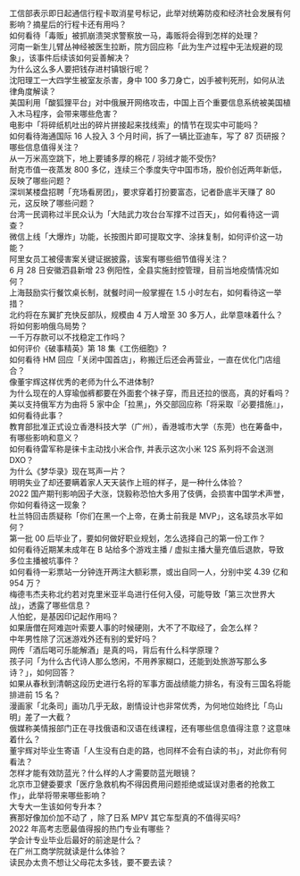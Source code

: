 工信部表示即日起通信行程卡取消星号标记，此举对统筹防疫和经济社会发展有何影响？摘星后的行程卡还有用吗？  
如何看待「毒贩」被抓崩溃哭求警察放一马，毒贩将会得到怎样的处理？  
河南一新生儿臂丛神经被医生拉断，院方回应称「此为生产过程中无法规避的现象」，该事件后续该如何妥善解决？  
为什么这么多人要把钱存进村镇银行呢？  
沈阳理工一大四学生被室友杀害，身中 100 多刀身亡，凶手被判死刑，如何从法律角度解读？  
美国利用「酸狐狸平台」对中俄展开网络攻击，中国上百个重要信息系统被美国植入木马程序，会带来哪些危害？  
电影中「将碎纸机吐出的碎片拼接起来找线索」的情节在现实中可能吗？  
如何看待海通国际 16 人投入 3 个月时间，拆了一辆比亚迪车，写了 87 页研报？哪些信息值得关注？  
从一万米高空跳下，地上要铺多厚的棉花 / 羽绒才能不受伤?  
耐克市值一夜蒸发 800 多亿，连续三个季度失守中国市场，股价创近两年新低，反映了哪些问题？  
深圳某楼盘招聘「充场看房团」，要求穿着打扮要富态，记者卧底半天赚了 80 元，这反映了哪些问题？  
台湾一民调称过半民众认为「大陆武力攻台台军撑不过百天」，如何看待这一调查？  
微信上线「大爆炸」功能，长按图片即可提取文字、涂抹复制，如何评价这一功能？  
阿里女员工被侵害案关键证据披露，该案有哪些细节值得关注？  
6 月 28 日安徽泗县新增 23 例阳性，全县实施封控管理，目前当地疫情情况如何？  
上海鼓励实行餐饮桌长制，就餐时间一般掌握在 1.5 小时左右，如何看待这一举措？  
北约将在东翼扩充快反部队，规模由 4 万人增至 30 多万人，此举意味着什么？将如何影响俄乌局势？  
一千万存款可以不找稳定工作吗？  
如何评价《破事精英》第 18 集《工伤细胞》?  
如何看待 HM 回应「关闭中国首店」，称搬迁后还会再营业，一直在优化门店组合？  
像董宇辉这样优秀的老师为什么不进体制?  
为什么现在的人穿瑜伽裤都要在外面套个袜子穿，而且还拉的很高，真的好看吗？  
美以支持俄军方为由将 5 家中企「拉黑」，外交部回应称「将采取『必要措施』」，如何看待此事？  
教育部批准正式设立香港科技大学（广州），香港城市大学（东莞）也在筹备中，有哪些影响和意义？  
如何看待雷军称是徕卡主动找小米合作, 并表示这次小米 12S 系列将不会送测 DXO？  
为什么《梦华录》现在骂声一片？  
明明失业了却还要瞒着家人天天装作上班的样子，是一种什么体验？  
2022 国产期刊影响因子大涨，饶毅称恐怕大多用了伎俩，会损害中国学术声誉，你如何看待这一现象？  
杜兰特回击质疑称「你们在黑一个上帝，在勇士前我是 MVP」，这名球员水平如何？  
第一批 00 后毕业了，要如何做好职业规划，怎么选择自己的第一份工作？  
如何看待近期某未成年在 B 站给多个游戏主播 / 虚拟主播大量充值后退款，导致多位主播被坑事件？  
如何看待一彩票站一分钟连开两注大额彩票，或出自同一人，分别中奖 4.39 亿和 954 万？  
梅德韦杰夫称北约若对克里米亚半岛进行任何入侵，可能导致「第三次世界大战」，透露了哪些信息？  
人怕蛇，是基因印记起作用吗？  
如果唐僧在阿难迦叶索要人事的时候硬刚，大不了不取经了，会怎么样？  
中年男性除了沉迷游戏外还有别的爱好吗？  
网传「酒后喝可乐能解酒」是真的吗，背后有什么科学原理？  
孩子问「为什么古代诗人那么悠闲，不用养家糊口，还能到处旅游写那么多诗？」，如何回答？  
如果从春秋到清朝这段历史进行名将的军事方面战绩能力排名，有没有三国名将能排进前 15 名？  
漫画家「北条司」画功几乎无敌，剧情设计也非常优秀，为何地位始终比「鸟山明」差了一大截？  
俄媒称美情报部门正在寻找俄语和汉语在线课程，还有哪些信息值得注意？这意味着什么？  
董宇辉对毕业生寄语「人生没有白走的路，也同样不会有白读的书」，对此你有何看法？  
怎样才能有效防蓝光？什么样的人才需要防蓝光眼镜？  
北京市卫健委要求「医疗急救机构不得因费用问题拒绝或延误对患者的抢救工作」，此举将带来哪些影响？  
大专大一生该如何专升本？  
赛那好像加价加不动了 ，除了日系 MPV 其它车型真的不值得买吗?  
2022 年高考志愿最值得报的热门专业有哪些？  
学会计专业毕业后最好的前途是什么？  
在广州工商学院就读是什么体验？  
读民办太贵不想让父母花太多钱，要不要去读？  
